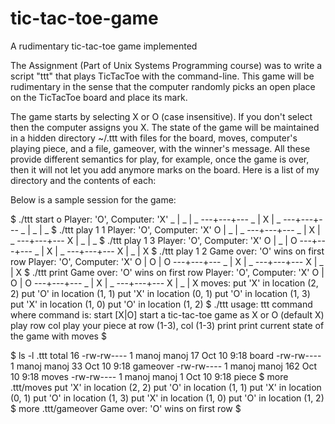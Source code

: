 # tic-tac-toe-game
A rudimentary tic-tac-toe game implemented 

The Assignment (Part of Unix Systems Programming course) was to write a script "ttt" that plays TicTacToe with the command-line.  This game will be rudimentary in the sense that the computer randomly picks an open place on the TicTacToe board and place its mark.  

The game starts by selecting X or O (case insensitive). If you don't select then the computer assigns you X.  The state of the game will be maintained  in a hidden directory ~/.ttt with files for the board, moves, computer's playing piece, and a file, gameover, with the winner's message.  All these provide different semantics for play, for example, once the game is over, then it will not let you add anymore marks on the board.  Here is a list of my directory and the contents of each:


Below is a sample session for the game:

$ ./ttt start o
Player: 'O', Computer: 'X'
   _ | _ | _ 
  ---+---+---
   _ | X | _ 
  ---+---+---
   _ | _ | _ 
$ ./ttt play 1 1
Player: 'O', Computer: 'X'
   O | _ | _ 
  ---+---+---
   _ | X | _ 
  ---+---+---
   X | _ | _ 
$ ./ttt play 1 3
Player: 'O', Computer: 'X'
   O | _ | O 
  ---+---+---
   _ | X | _ 
  ---+---+---
   X | _ | X 
$ ./ttt play 1 2
Game over: 'O' wins on first row
Player: 'O', Computer: 'X'
   O | O | O 
  ---+---+---
   _ | X | _ 
  ---+---+---
   X | _ | X 
$ ./ttt print
Game over: 'O' wins on first row
Player: 'O', Computer: 'X'
   O | O | O 
  ---+---+---
   _ | X | _ 
  ---+---+---
   X | _ | X 
moves:
put 'X' in location (2, 2)
put 'O' in location (1, 1)
put 'X' in location (0, 1)
put 'O' in location (1, 3)
put 'X' in location (1, 0)
put 'O' in location (1, 2)
$ ./ttt
usage: ttt command
where command is:
  start [X|O]     start a tic-tac-toe game as X or O (default X)
  play row col    play your piece at row (1-3), col (1-3)
  print        print current state of the game with moves
$


$ ls -l .ttt
total 16
-rw-rw---- 1 manoj manoj  17 Oct  10 9:18 board
-rw-rw---- 1 manoj manoj  33 Oct  10 9:18 gameover
-rw-rw---- 1 manoj manoj 162 Oct  10 9:18 moves
-rw-rw---- 1 manoj manoj   1 Oct  10 9:18 piece
$ more .ttt/moves
put 'X' in location (2, 2)
put 'O' in location (1, 1)
put 'X' in location (0, 1)
put 'O' in location (1, 3)
put 'X' in location (1, 0)
put 'O' in location (1, 2)
$ more .ttt/gameover
Game over: 'O' wins on first row
$
